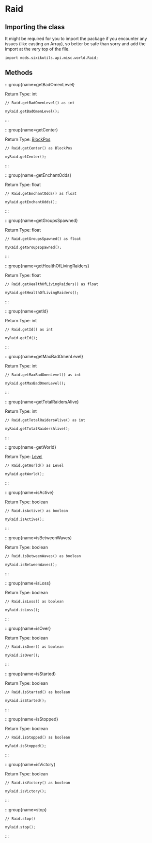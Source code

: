 # Raid

## Importing the class

It might be required for you to import the package if you encounter any issues (like casting an Array), so better be safe than sorry and add the import at the very top of the file.
```zenscript
import mods.sixikutils.api.misc.world.Raid;
```


## Methods

:::group{name=getBadOmenLevel}

Return Type: int

```zenscript
// Raid.getBadOmenLevel() as int

myRaid.getBadOmenLevel();
```

:::

:::group{name=getCenter}

Return Type: [BlockPos](/vanilla/api/util/math/BlockPos)

```zenscript
// Raid.getCenter() as BlockPos

myRaid.getCenter();
```

:::

:::group{name=getEnchantOdds}

Return Type: float

```zenscript
// Raid.getEnchantOdds() as float

myRaid.getEnchantOdds();
```

:::

:::group{name=getGroupsSpawned}

Return Type: float

```zenscript
// Raid.getGroupsSpawned() as float

myRaid.getGroupsSpawned();
```

:::

:::group{name=getHealthOfLivingRaiders}

Return Type: float

```zenscript
// Raid.getHealthOfLivingRaiders() as float

myRaid.getHealthOfLivingRaiders();
```

:::

:::group{name=getId}

Return Type: int

```zenscript
// Raid.getId() as int

myRaid.getId();
```

:::

:::group{name=getMaxBadOmenLevel}

Return Type: int

```zenscript
// Raid.getMaxBadOmenLevel() as int

myRaid.getMaxBadOmenLevel();
```

:::

:::group{name=getTotalRaidersAlive}

Return Type: int

```zenscript
// Raid.getTotalRaidersAlive() as int

myRaid.getTotalRaidersAlive();
```

:::

:::group{name=getWorld}

Return Type: [Level](/mods/sixikutils/pmmo/server/world)

```zenscript
// Raid.getWorld() as Level

myRaid.getWorld();
```

:::

:::group{name=isActive}

Return Type: boolean

```zenscript
// Raid.isActive() as boolean

myRaid.isActive();
```

:::

:::group{name=isBetweenWaves}

Return Type: boolean

```zenscript
// Raid.isBetweenWaves() as boolean

myRaid.isBetweenWaves();
```

:::

:::group{name=isLoss}

Return Type: boolean

```zenscript
// Raid.isLoss() as boolean

myRaid.isLoss();
```

:::

:::group{name=isOver}

Return Type: boolean

```zenscript
// Raid.isOver() as boolean

myRaid.isOver();
```

:::

:::group{name=isStarted}

Return Type: boolean

```zenscript
// Raid.isStarted() as boolean

myRaid.isStarted();
```

:::

:::group{name=isStopped}

Return Type: boolean

```zenscript
// Raid.isStopped() as boolean

myRaid.isStopped();
```

:::

:::group{name=isVictory}

Return Type: boolean

```zenscript
// Raid.isVictory() as boolean

myRaid.isVictory();
```

:::

:::group{name=stop}

```zenscript
// Raid.stop()

myRaid.stop();
```

:::


